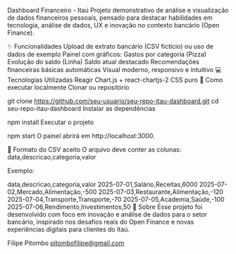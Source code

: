 Dashboard Financeiro - Itaú
Projeto demonstrativo de análise e visualização de dados financeiros pessoais, pensado para destacar habilidades em tecnologia, análise de dados, UX e inovação no contexto bancário (Open Finance).

✨ Funcionalidades
Upload de extrato bancário (CSV fictício) ou uso de dados de exemplo
Painel com gráficos:
Gastos por categoria (Pizza)
Evolução do saldo (Linha)
Saldo atual destacado
Recomendações financeiras básicas automáticas
Visual moderno, responsivo e intuitivo
💻 Tecnologias Utilizadas
Reagir
Chart.js + react-chartjs-2
CSS puro
🎯 Como executar localmente
Clonar ou repositório

git clone https://github.com/seu-usuario/seu-repo-itau-dashboard.git
cd seu-repo-itau-dashboard
Instalar as dependências

npm install
Executar o projeto

npm start
O painel abrirá em http://localhost:3000.

📝 Formato do CSV aceito
O arquivo deve conter as colunas:
data,descricao,categoria,valor

Exemplo:

data,descricao,categoria,valor
2025-07-01,Salário,Receitas,6000
2025-07-02,Mercado,Alimentação,-500
2025-07-03,Restaurante,Alimentação,-120
2025-07-04,Transporte,Transporte,-70
2025-07-05,Academia,Saúde,-100
2025-07-06,Rendimento,Investimentos,50
🏦 Sobre
Esse projeto foi desenvolvido com foco em inovação e análise de dados para o setor bancário, inspirado nos desafios reais do Open Finance e novas experiências digitais para clientes do Itaú.

Filipe Pitombo
pitombofilipe@gmail.com
